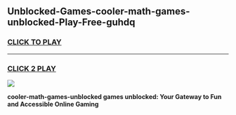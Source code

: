 
## Unblocked-Games-cooler-math-games-unblocked-Play-Free-guhdq
<h3>
<a href="https://premium76.site?title=cooler-math-games-unblocked&ref=21A">CLICK TO PLAY</a></h3>
<hr>

<h3>
<a href="https://premium76.site?title=cooler-math-games-unblocked&ref=21A">CLICK 2 PLAY</a>
  
</h3>

<a href="https://premium76.site?title=cooler-math-games-unblocked&ref=21A"><img src="https://clearcache.store/games.png"></a>


**cooler-math-games-unblocked games unblocked: Your Gateway to Fun and Accessible Online Gaming**
